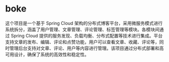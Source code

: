 # boke
这个项目是一个基于 Spring Cloud 架构的分布式博客平台，采用微服务模式进行系统拆分，涵盖了用户管理、文章管理、评论管理、标签管理等模块。各模块间通过 Spring Cloud 提供的服务发现、负载均衡、分布式配置等技术进行集成。平台支持文章的发布、编辑、评论和点赞功能，用户可以查看文章、收藏、评论等，同时管理后台支持对文章、评论、用户等内容进行管理。该项目通过分布式部署和高可用设计，确保了系统的高效性和稳定性。
